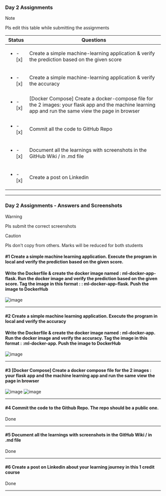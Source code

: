 ### Day 2 Assignments

> [!NOTE]
> Pls edit this table while submitting the assignments

| Status         | Questions     | 
|----------------|---------------|
| <ul><li>- [x] </li></ul> | Create a simple machine-learning application & verify the prediction based on the given score |
| <ul><li>- [x] </li></ul> | Create a simple machine-learning application & verify the accuracy |
| <ul><li>- [x] </li></ul> | [Docker Compose] Create a docker-compose file for the 2 images: your flask app and the machine learning app and run the same view the page in browser |
| <ul><li>- [x] </li></ul> | Commit all the code to GitHub Repo |
| <ul><li>- [x] </li></ul> | Document all the learnings with screenshots in the GitHub Wiki / in .md file |
| <ul><li>- [x] </li></ul> | Create a post on Linkedin  |

***

### Day 2 Assignments - Answers and Screenshots

> [!WARNING]
> Pls submit the correct screenshots

> [!CAUTION]
> Pls don't copy from others. Marks will be reduced for both students

#### #1 Create a simple machine learning application. Execute the program in local and verify the prediction based on the given score. 
#### Write the Dockerfile & create the docker image named : ml-docker-app-flask. Run the docker image and verify the prediction based on the given score. Tag the image in this format : <dockerhub-username>: ml-docker-app-flask. Push the image to DockerHub	
![image](https://github.com/user-attachments/assets/a94cacad-287c-40d7-87de-25e1e72e8b16)


***

#### #2 Create a simple machine learning application. Execute the program in local and verify the accuracy
#### Write the Dockerfile & create the docker image named : ml-docker-app. Run the docker image and verify the accuracy. Tag the image in this format : <dockerhub-username>:ml-docker-app. Push the image to DockerHub
![image](https://github.com/user-attachments/assets/58063d2d-ce40-45b4-9d48-06f31e5a8e15)


***

#### #3 [Docker Compose] Create a docker compose file for the 2 images : your flask app and the machine learning app and run the same view the page in browser
![image](https://github.com/user-attachments/assets/9b3c8c2f-6f19-4099-a2ee-f5e54ba32a99)
![image](https://github.com/user-attachments/assets/59083faa-2ec3-4334-8f89-0b007dc1e924)



***

#### #4 Commit the code to the Github Repo. The repo should be a public one. 
Done

***

#### #5 Document all the learnings with screenshots in the GitHub Wiki / in .md file
Done

***

#### #6 Create a post on Linkedin about your learning journey in this 1 credit course
Done

***
